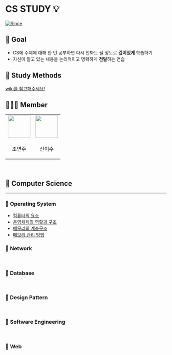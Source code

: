 # CS STUDY 💡

[![Since](https://img.shields.io/badge/since-2023.04.24-D1B6E1.svg?&edge_flat=false)](https://github.com/zzang-sogumm/cs-study)

## 🔭 Goal

- CS에 주제에 대해 한 번 공부하면 다시 안봐도 될 정도로 **깊이있게** 학습하기
- 자신이 알고 있는 내용을 논리적이고 명확하게 **전달**하는 연습

## 🍪 Study Methods

[wiki를 참고해주세요!](https://github.com/zzang-sogumm/cs-study/wiki)

## 🧑🏻‍💻 Member

<table>
<tbody>
    <tr>
        <td>
            <a href="https://github.com/yeonju0110">
                <img src="https://github.com/yeonju0110.png" width="70px" />
            </a>
        </td>
        <td>
            <a href="https://github.com/isu-nice">
                <img src="https://github.com/isu-nice.png" width="70px" />
            </a>
        </td>
    </tr>
    <tr>
        <td><p align="center">조연주</p></td>
        <td><p align="center">신이수</p></td>
    </tr>
</tbody>
</table>

<br />

## 📑 Computer Science

---

### 📌 Operating System
- [컴퓨터의 요소](OS%2F%EC%BB%B4%ED%93%A8%ED%84%B0%EC%9D%98_%EC%9A%94%EC%86%8C.md)
- [운영체제의 역할과 구조](OS%2F%EC%9A%B4%EC%98%81%EC%B2%B4%EC%A0%9C%EC%9D%98_%EC%97%AD%ED%95%A0%EA%B3%BC_%EA%B5%AC%EC%A1%B0.md)
- [메모리의 계층구조](OS%2F%EB%A9%94%EB%AA%A8%EB%A6%AC%EC%9D%98_%EA%B3%84%EC%B8%B5%EA%B5%AC%EC%A1%B0.md)
- [메모리 관리 방법](OS%2F%EB%A9%94%EB%AA%A8%EB%A6%AC_%EA%B4%80%EB%A6%AC_%EB%B0%A9%EB%B2%95.md)

### 📌 Network

<br />

### 📌 Database

<br />

### 📌 Design Pattern

<br />

### 📌 Software Engineering

<br />

### 📌 Web
